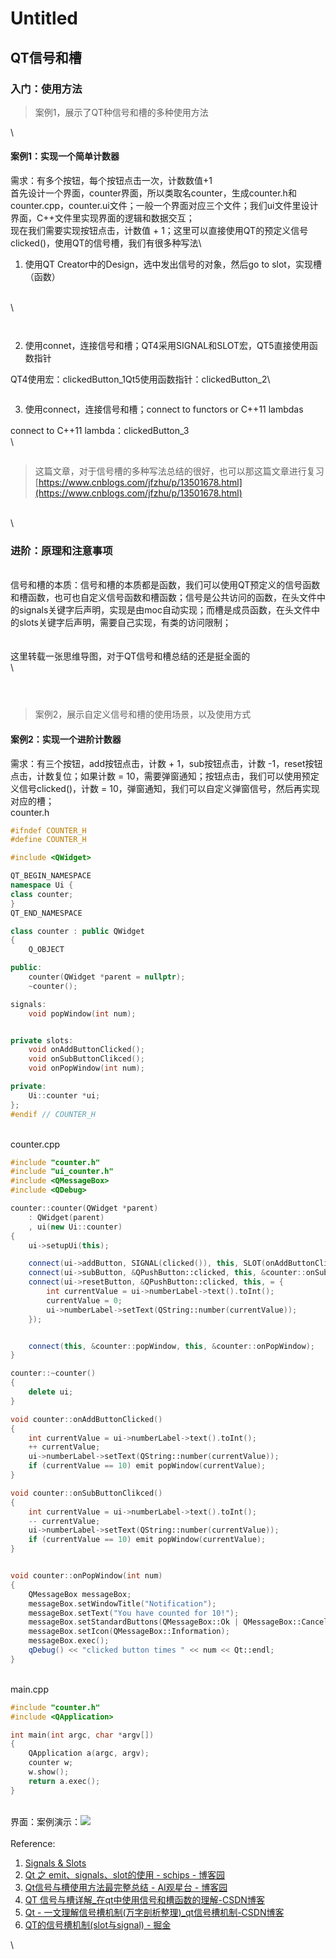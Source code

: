 # Untitled

## QT信号和槽

### 入门：使用方法

> 案例1，展示了QT种信号和槽的多种使用方法

\


#### 案例1：实现一个简单计数器

需求：有多个按钮，每个按钮点击一次，计数数值+1\
首先设计一个界面，counter界面，所以类取名counter，生成counter.h和counter.cpp，counter.ui文件；一般一个界面对应三个文件；我们ui文件里设计界面，C++文件里实现界面的逻辑和数据交互；\
现在我们需要实现按钮点击，计数值 + 1；这里可以直接使用QT的预定义信号clicked()，使用QT的信号槽，我们有很多种写法\


1. 使用QT Creator中的Design，选中发出信号的对象，然后go to slot，实现槽（函数）

\
\


<figure><img src="https://kit8qrfi27h.feishu.cn/space/api/box/stream/download/asynccode/?code=MTRhMzgyNzQ0OGJiNjhlYzM4ODM5NWU4ZjY1MTlmMTJfcXFXTTdPbnA1S3ZFUzg3aklrWHNlS1FJSDUxZm9EZjFfVG9rZW46WFRVY2JqMjB1b2Q0bUJ4aWJJeGM4UWxSbmVnXzE3MjI3OTYyNzk6MTcyMjc5OTg3OV9WNA" alt=""><figcaption></figcaption></figure>

<figure><img src="https://kit8qrfi27h.feishu.cn/space/api/box/stream/download/asynccode/?code=NjA1MDYwYTQyYjVhMjRmZmJlOTg1MjhmZWJlODg5ZTJfaThoTmpySDNNc1ltZ2lkS2E4dTRYT01DV1dEekJVVkdfVG9rZW46Um4xeWJaSVFhb0Q2djV4ck54aWM2bGZubnpiXzE3MjI3OTYyNzk6MTcyMjc5OTg3OV9WNA" alt=""><figcaption></figcaption></figure>

2. 使用connet，连接信号和槽；QT4采用SIGNAL和SLOT宏，QT5直接使用函数指针

QT4使用宏：clickedButton\_1Qt5使用函数指针：clickedButton\_2\


<figure><img src="https://kit8qrfi27h.feishu.cn/space/api/box/stream/download/asynccode/?code=NjY3ZTM4OGFhNTMxZjk4MmY5Mjg1MzYzM2VlYmZlN2JfYTVKV0hObW4zZmYyZ2Q0Snk5T1FqYmNUT0FWZWJNMHVfVG9rZW46VFdVVmJSR1Vzb0ljeHh4T1JCaWNhRzVTbmNnXzE3MjI3OTYyNzk6MTcyMjc5OTg3OV9WNA" alt=""><figcaption></figcaption></figure>

3. 使用connect，连接信号和槽；connect to functors or C++11 lambdas

connect to C++11 lambda：clickedButton\_3\
\


<figure><img src="https://kit8qrfi27h.feishu.cn/space/api/box/stream/download/asynccode/?code=N2IxZjZmYTI4N2Q5NzRlOTljZDdmZjUzYWM5NGMxMGJfWXJmYjZ5VWFmS0tjbG5pT25CTDhYWE5uYXRsYnVHSG5fVG9rZW46TFRydWJKY0FXb2lhSkN4UklBZmNEVGpqblVnXzE3MjI3OTYyNzk6MTcyMjc5OTg3OV9WNA" alt=""><figcaption></figcaption></figure>

> 这篇文章，对于信号槽的多种写法总结的很好，也可以那这篇文章进行复习[https://www.cnblogs.com/jfzhu/p/13501678.html](https://www.cnblogs.com/jfzhu/p/13501678.html)

\
\


### 进阶：原理和注意事项

\
信号和槽的本质：信号和槽的本质都是函数，我们可以使用QT预定义的信号函数和槽函数，也可也自定义信号函数和槽函数；信号是公共访问的函数，在头文件中的signals关键字后声明，实现是由moc自动实现；而槽是成员函数，在头文件中的slots关键字后声明，需要自己实现，有类的访问限制；\
\
\
这里转载一张思维导图，对于QT信号和槽总结的还是挺全面的\
\


<figure><img src="https://kit8qrfi27h.feishu.cn/space/api/box/stream/download/asynccode/?code=ZmFjMjlhZGFlMjYyMzViOTU3OWViYjc1MjU4ODZlNDNfSTNYU1ptSlFqRVJNemVYdFRYYUl0TG1BNFFJR0RjMDZfVG9rZW46REpSY2JPcVU2b1BpTzV4aGNKM2M4VkhybkVjXzE3MjI3OTYyNzk6MTcyMjc5OTg3OV9WNA" alt=""><figcaption></figcaption></figure>

<figure><img src="https://kit8qrfi27h.feishu.cn/space/api/box/stream/download/asynccode/?code=Y2VjYzkzYjA4MTA2Mzc1ZTY0OWJjNzkwYzA5NjcxNDNfS015Nmk3OG5mcFpVdUlPRmJqbE1aNFFWMVFrSlFOQVRfVG9rZW46RWhjb2JkZGRKb1F3REJ4OEQyMGNwcFJSbmJiXzE3MjI3OTYyNzk6MTcyMjc5OTg3OV9WNA" alt=""><figcaption></figcaption></figure>

<figure><img src="https://kit8qrfi27h.feishu.cn/space/api/box/stream/download/asynccode/?code=ZWI4Yjc1MGEyZGI2NWE0ZWUwNjA5ZTMyMzgwYzdkYTZfQlVVR05KUmEyb2RocDJDOWxLWkRCeUQ0TXQwaHRyYk9fVG9rZW46STM1aWJaNDV5b292M2p4Zk9PZmN6SW1qbnBnXzE3MjI3OTYyNzk6MTcyMjc5OTg3OV9WNA" alt=""><figcaption></figcaption></figure>

> 案例2，展示自定义信号和槽的使用场景，以及使用方式

#### 案例2：实现一个进阶计数器

需求：有三个按钮，add按钮点击，计数 + 1，sub按钮点击，计数 -1，reset按钮点击，计数复位；如果计数 = 10，需要弹窗通知；按钮点击，我们可以使用预定义信号clicked()，计数 = 10，弹窗通知，我们可以自定义弹窗信号，然后再实现对应的槽；\
counter.h

```C++
#ifndef COUNTER_H
#define COUNTER_H

#include <QWidget>

QT_BEGIN_NAMESPACE
namespace Ui {
class counter;
}
QT_END_NAMESPACE

class counter : public QWidget
{
    Q_OBJECT

public:
    counter(QWidget *parent = nullptr);
    ~counter();

signals:
    void popWindow(int num);


private slots:
    void onAddButtonClicked();
    void onSubButtonClikced();
    void onPopWindow(int num);

private:
    Ui::counter *ui;
};
#endif // COUNTER_H
```

\
counter.cpp

```C++
#include "counter.h"
#include "ui_counter.h"
#include <QMessageBox>
#include <QDebug>

counter::counter(QWidget *parent)
    : QWidget(parent)
    , ui(new Ui::counter)
{
    ui->setupUi(this);

    connect(ui->addButton, SIGNAL(clicked()), this, SLOT(onAddButtonClicked()));
    connect(ui->subButton, &QPushButton::clicked, this, &counter::onSubButtonClikced);
    connect(ui->resetButton, &QPushButton::clicked, this, = {
        int currentValue = ui->numberLabel->text().toInt();
        currentValue = 0;
        ui->numberLabel->setText(QString::number(currentValue));
    });


    connect(this, &counter::popWindow, this, &counter::onPopWindow);
}

counter::~counter()
{
    delete ui;
}

void counter::onAddButtonClicked()
{
    int currentValue = ui->numberLabel->text().toInt();
    ++ currentValue;
    ui->numberLabel->setText(QString::number(currentValue));
    if (currentValue == 10) emit popWindow(currentValue);
}

void counter::onSubButtonClikced()
{
    int currentValue = ui->numberLabel->text().toInt();
    -- currentValue;
    ui->numberLabel->setText(QString::number(currentValue));
    if (currentValue == 10) emit popWindow(currentValue);
}


void counter::onPopWindow(int num)
{
    QMessageBox messageBox;
    messageBox.setWindowTitle("Notification");
    messageBox.setText("You have counted for 10!");
    messageBox.setStandardButtons(QMessageBox::Ok | QMessageBox::Cancel);
    messageBox.setIcon(QMessageBox::Information);
    messageBox.exec();
    qDebug() << "clicked button times " << num << Qt::endl;
}
```

\
main.cpp

```C++
#include "counter.h"
#include <QApplication>

int main(int argc, char *argv[])
{
    QApplication a(argc, argv);
    counter w;
    w.show();
    return a.exec();
}
```

\
界面：案例演示：![](https://kit8qrfi27h.feishu.cn/space/api/box/stream/download/asynccode/?code=YWU3NWM2MmY0MDcyYzg0YzViMzRiY2M5YWIwNTdiODRfQ1VFMzhaM09RU0o3dFoyTnhMb2VPZXhjTE9Fak9lSW5fVG9rZW46UUFCZmJyZzFjb0lCQ2V4V1V2ZGNrSmhHblFmXzE3MjI3OTYyNzk6MTcyMjc5OTg3OV9WNA)\
\
Reference:

1. [Signals & Slots](https://doc.qt.io/qt-6/signalsandslots.html)
2. [Qt 之 emit、signals、slot的使用 - schips - 博客园](https://www.cnblogs.com/schips/p/12537360.html)
3. [Qt信号与槽使用方法最完整总结 - AI观星台 - 博客园](https://www.cnblogs.com/jfzhu/p/13501678.html)
4. [QT 信号与槽详解\_在qt中使用信号和槽函数的理解-CSDN博客](https://blog.csdn.net/sazass/article/details/104903353)
5. [Qt - 一文理解信号槽机制(万字剖析整理)\_qt信号槽机制-CSDN博客](https://blog.csdn.net/weixin\_40774605/article/details/109342536)
6. [QT的信号槽机制(slot与signal) - 掘金](https://juejin.cn/post/6847902223691677703)

\

